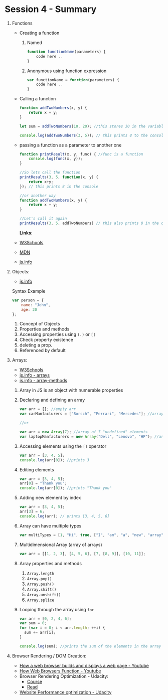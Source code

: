# Session 4 - Summary

1.  Functions

    - Creating a function

      1. Named

         ```javascript
         function functionName(parameters) {
             code here ..
         }
         ```

      1. Anonymous using function expression

         ```javascript
         var functionName = function(parameters) {
             code here ..
         }
         ```

    - Calling a function

       ```javascript
       function addTwoNumbers(x, y) {
           return x + y;
       }

       let sum = addTwoNumbers(10, 20); //this stores 30 in the variable sum

       console.log(addTwoNumbers(3, 5)); // this prints 8 to the console
       ```

    - passing a function as a parameter to another one

      ```javascript
      function printResult(x, y, func) { //func is a function
          console.log(func(x, y));
      }

      //So lets call the function
      printResults(3, 5, function(x, y) {
          return x+y;
      }); // this prints 8 in the console

      //or another way
      function addTwoNumbers(x, y) {
          return x + y;
      }

      //Let's call it again
      printResults(3, 5, addTwoNumbers) // this also prints 8 in the console

      ```

      **Links**:

    - [W3Schools](https://www.w3schools.com/js/js_functions.asp)
    - [MDN](https://developer.mozilla.org/en-US/docs/Web/JavaScript/Guide/Functions)
    - [js.info](https://javascript.info/function-basics)

2.  Objects:

    - [js.info](http://javascript.info/object-basics)

    Syntax Example

    ```javascript
    var person = {
        name: "John",
        age: 20
    };
    ```

    1. Concept of Objects
    2. Properties and methods
    3. Accessing properties using `(.)` or `[]`
    4. Check property existence
    5. deleting a prop.
    6. Referenced by default

3.  Arrays:

    - [W3Schools](https://www.w3schools.com/js/js_arrays.asp)
    - [js.info - arrays](http://javascript.info/array)
    - [js.info - array-methods](http://javascript.info/array-methods)

    1.  Array in JS is an object with numerable properties
    2.  Declaring and defining an array

        ```javascript
        var arr = []; //empty arr
        var carManfacturers = ["Borsch", "Ferrari", "Mercedes"]; //array of length 3

        //or

        var arr = new Array(7); //array of 7 "undefined" elements
        var laptopManfacturers = new Array("Dell", "Lenovo", "HP"); //array of length 3
        ```

    3.  Accessing elements using the `[]` operator

        ```javascript
        var arr = [3, 4, 5];
        console.log(arr[0]); //prints 3
        ```

    4.  Editing elements

        ```javascript
        var arr = [3, 4, 5];
        arr[0] = "Thank you";
        console.log(arr[0]); //prints "Thank you"
        ```

    5.  Adding new element by index

        ```javascript
        var arr = [3, 4, 5];
        arr[3] = 6;
        console.log(arr); // prints [3, 4, 5, 6]
        ```

    6.  Array can have multiple types

        ```javascript
        var multiTypes = [1, "Hi", true, ["I", "am", "a", "new", "array"], {name: "Ahmed", age="122"}];
        ```

    7.  Multidimensional Array (array of arrays)

        ```javascript
        var arr = [[1, 2, 3], [4, 5, 6], [7, [8, 9]], [10, 11]];
        ```

    8.  Array properties and methods

        1.  `Array.length`
        2.  `Array.pop()`
        3.  `Array.push()`
        4.  `Array.shift()`
        5.  `Array.unshift()`
        6.  `Array.splice`

    9.  Looping through the array using `for`

        ```javascript
        var arr = [0, 2, 4, 6];
        var sum = 0;
        for (var i = 0; i < arr.length; ++i) {
          sum += arr[i];
        }

        console.log(sum); //prints the sum of the elements in the array
        ```

4.  Browser Rendering / DOM Creation:
    - [How a web browser builds and displays a web page - Youtube](https://www.youtube.com/watch?v=DuSURHrZG6I)
    - [How Web Browsers Function - Youtube](https://www.youtube.com/watch?v=z0HN-fG6oT4)
    - Browser Rendering Optimization - Udacity:
      - [Course](https://classroom.udacity.com/courses/ud860)
      - [Read](https://james-priest.github.io/udacity-nanodegree-mws/course-notes/browser-rendering-optimization.html)
    - [Website Performance optimization - Udacity](https://www.udacity.com/course/website-performance-optimization--ud884)
